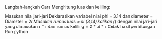 Langkah-langkah Cara Menghitung luas dan keliling:

 Masukan nilai jari-jari
 Deklarasikan variabel nilai phi = 3.14 dan diameter = Diameter = 2*r
 Masukan rumus luas = pi (3,14) kalikan (*) dengan nilai jari-jari yang dimasukan r * r dan rumus keliling = 2 * pi * r
 Cetak hasil perhitungan
 Run python

